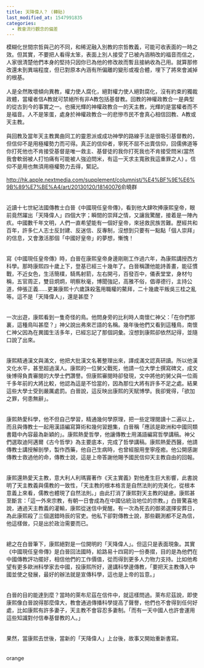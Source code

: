 ```yaml
---
title: 天降偉人？ (轉貼)
last_modified_at: 1547991835
categories:
  - 教會流行觀念的偏差
---
```


模糊化世間宗哲與己的不同，和稀泥融入別教的宗哲教義，可能可收表面的一時之效。但其實，不要把人看得太笨，表面上別人接受了已被內涵稍改的福音而信之，人家很清楚他們本身的堅持只因你已為他的修改故而暫且接納收為己用。就算那修改還未到異端程度，但已對原本內涵有所偏離的變形或複合體，埋下了將來會滅掉的根基。<br><br>人是全然敗壞傾向異教，權力使人腐化，絕對權力使人絕對腐化，沒有約束的獨裁政體，當權者信A教就可禁絕所有非A教包括基督教。回教的神權政教合一是典型的從古到今的事實之一。也擁光輝的神權政教合一的天主教，光輝的是當權者而不是福音。人不是笨蛋，處身於神權政教合一的悲慘市民不會真心相信回教、A教或天主教。<br><br>與回教及當年天主教異曲同工的靈恩派或成功神學的路線手法是很吸引基督教的，但信仰不是用極權勢力而可得。真正的信仰者，寧死不屈不出賣信仰，回儒佛道等你打死他也不肯接受基督是唯一救主、基督徒的我你打死我也不肯接受問米(當然我會軟弱被人打怕痛有可能被人強迫問米，有這一天求主寬赦我這重罪之人) 。信仰不是用也無須用極權勢力去得，緊記。<br><br>http://hk.apple.nextmedia.com/supplement/columnist/%E4%BF%9E%E6%9B%89%E7%BE%A4/art/20130120/18140076<!--more-->俞曉群<br><br><br>近讀十七世紀法國傳教士白晉《中國現任皇帝傳》，看到他大肆吹捧康熙皇帝，眼前竟然躍出「天降偉人」四個大字；瞬間的崇拜之情，又讓我驚醒，接着是一陣內疚。中國數千年文明，人們一直希望能有一個好皇帝，來拯救民族苦難。歷經共和百年，許多仁人志士反封建、反迷信、反專制，沒想到只要有一點點「個人崇拜」的信息，又會激活那個「中國好皇帝」的夢想，慚愧！<br><br><br>寫《中國現任皇帝傳》時，白晉在康熙皇帝身邊剛剛工作過六年，為康熙講授西方科學。那時康熙四十歲上下，登基已經三十幾年了。白晉稱讚他能詩善畫，能征慣戰，不近女色，生活簡樸，騎馬射箭，左右開弓，百發百中，儀表堂堂，身材勻稱，五官周正，雙目炯炯，明察秋毫，博聞強記，高雅不俗，倡導德行，主持公道，伸張正義……更兼康熙十六歲誅殺濫用職權的鰲拜，二十幾歲平叛吳三桂之亂等。這不是「天降偉人」，還是甚麼？<br><br><br>一次出遊，康熙看到一隻奇怪的鳥。他問身旁的比利時人南懷仁神父：「在你們那裏，這種鳥叫甚麼？」神父說出弗來芒語的名稱。幾年後他們又看到這種鳥，南懷仁神父因為在異國生活多年，已經忘記了那個詞彙。沒想到康熙卻依然記得，並隨口說了出來。<br><br><br>康熙精通漢文與滿文，他把大批漢文名著整理出來，譯成滿文認真研讀。所以他漢文化水平，甚至超過漢人。康熙的一位舅父戰死，他請一位大學士撰寫碑文，成文後博得負責審閱的大學士們讚譽。但康熙審閱時卻發現，文中將他的舅父與一位兩千多年前的大將比較，他認為這是不恰當的，因為那位大將有許多不足之處。結果這些大學士受到嚴厲處罰。白晉說，這反映出康熙的天賦博學。我卻覺得，「欲加之罪，何患無辭」。<br><br><br>康熙熱愛科學，他不但自己學習，精通幾何學原理，把一些定理閱讀十二遍以上，而且與傳教士一起用漢語編寫算術和幾何習題集，白晉稱「應該是歐洲和中國同類書籍中內容最為新穎的」。康熙熱愛哲學，他讓傳教士用滿語編寫哲學講稿。神父們選取迪阿邁爾《古今哲學》為主要底本，完成了哲學講稿。康熙熱愛西醫，他請傳教士講授解剖學，製作西藥，他自己生病時，也曾經服用奎寧痊癒。他公開感謝傳教士救過他的命，傳教士說，這是上帝答謝他賜予國民信仰天主教自由的回報。<br><br><br>康熙還熱愛天主教，意大利人利瑪竇著作《天主實義》對他產生巨大影響，此書說明了天主教義與儒教的一致性，「天主教的根本格言是自然法則的完美化，從根本意義上來看，儒教也體現了自然法則。」由此打消了康熙對天主教的疑慮。康熙甚至斷言：「這一外來宗教，有朝一日會成為在中國佔統治地位的宗教。」白晉驚喜地說，通過天主教義的灌輸，康熙從迷信中覺醒。有一次為死去的御弟選擇安葬日，為此康熙殺了三個選錯時辰的官吏。他私下卻對傳教士說，那些觀測都不足為信，他這樣做，只是出於政治需要而已。<br><br><br>總之在白晉筆下，康熙絕對是一位開明的「天降偉人」。但這只是表面現象。其實《中國現任皇帝傳》是白晉回法國時，給路易十四寫的一份奏摺，目的是為他們在中國傳教評功擺好，相信他們的工作價值，從而得到更多人力物力支持。比如他希望有更多歐洲科學家去中國，投康熙所好，邊講科學邊傳教，「要把天主教傳入中國並使之發展，最好的辦法就是宣傳科學，這也是上帝的旨意。」<br><br><br>白晉的目的能達到麼？當時的萊布尼茲在信件中，就這樣問過。萊布尼茲說，即使康熙像白晉說得那麼偉大，教會通過傳播科學提高了聲譽，他們也不會得到任何好處，比如康熙有許多妻子，天主教不會容忍多妻制。「而有一天中國人也許會運用這些知識對付信奉基督教的人。」<br><br><br>果然，當康熙去世後，當新的「天降偉人」上台後，故事又開始重新書寫。<br><br><br>orange
